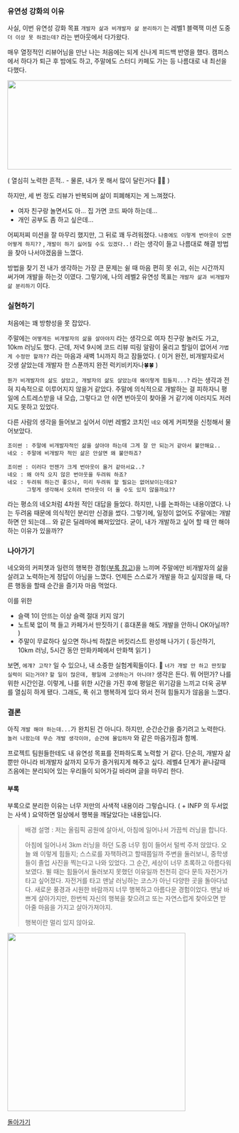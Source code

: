 ### 유연성 강화의 이유
사실, 이번 유연성 강화 목표 `개발자 삶과 비개발자 삶 분리하기` 는 
레벨1 블랙잭 미션 도중 `더 이상 못 하겠는데?` 라는 번아웃에서 다가왔다.

매우 열정적인 리뷰어님을 만난 나는 처음에는 되게 신나게 피드백 반영을 했다.
캠퍼스에서 하다가 퇴근 후 밤에도 하고, 주말에도 스터디 카페도 가는 등 나름대로 내 최선을 다했다.

<img src="https://i.imgur.com/ulsMgjl.png" width="700" height="200">

( 열심히 노력한 흔적.. - 물론, 내가 못 해서 많이 달린거다 🥲🥲 )

하지만, 세 번 정도 리뷰가 반복되며 삶이 피폐해지는 게 느껴졌다.
- 여자 친구랑 놀면서도 아... 집 가면 코드 짜야 하는데...
- 개인 공부도 좀 하고 싶은데...

어찌저찌 미션을 잘 마무리 했지만, 그 뒤로 꽤 두려워졌다.
`나중에도 이렇게 번아웃이 오면 어떻게 하지??` , `개발이 하기 싫어질 수도 있겠다..!` 라는 생각이 들고 나름대로 해결 방법을 찾아 나서야겠음을 느꼈다.

방법을 찾기 전 내가 생각하는 가장 큰 문제는 쉴 때 마음 편히 못 쉬고, 쉬는 시간까지 써가며 개발을 하는것 이였다.
그렇기에, 나의 레벨2 유연성 목표는 `개발자 삶과 비개발자 삶 분리하기` 이다. 
### 실현하기

처음에는 꽤 방향성을 못 잡았다.

주말에는 `어떻게든 비개발자의 삶을 살아야지` 라는 생각으로 여자 친구랑 놀러도 가고, 10km 러닝도 했다.
근데, 저녁 9시에 코드 리뷰 띠링 알람이 울리고 할일이 없어서 `가볍게 수정만 할까??` 라는 마음과 새벽 1시까지 하고 잠들었다.
( 이거 완전, 비개발자로서 갓생 살았는데 개발자 한 스푼까지 완전 럭키비키자나🍀🍀 )

`뭔가 비개발자의 삶도 살았고, 개발자의 삶도 살았는데 왜이렇게 힘들지...?` 라는 생각과 전혀 지속적으로 이루어지지 않을거 같았다.
주말에 의식적으로 개발하는 걸 피하자니 평일에 스트레스받을 내 모습, 그렇다고 안 쉬면 번아웃이 찾아올 거 같기에 이러지도 저러지도 못하고 있었다.

다른 사람의 생각을 들어보고 싶어서 이번 레벨2 코치인 `네오` 에게 커피챗을 신청해서 물어보았다.
```
조이썬 : 주말에 비개발자적인 삶을 살아야 하는데 그게 잘 안 되는거 같아서 불안해요..
네오 : 주말에 비개발자 적인 삶은 안살면 왜 불안하죠?

조이썬 : 이러다 언젠가 크게 번아웃이 올거 같아서요..?
네오 : 왜 아직 오지 않은 번아웃을 두려워 하죠?
네오 : 두려워 하는건 좋으나, 미리 두려워 할 필요는 없어보이는데요?
      그렇게 생각해서 오히려 번아웃이 더 올 수도 있지 않을까요??
```

라는 평소의 네오처럼 4차원 적인 대답을 들었다. 하지만, 나를 논파하는 내용이였다.
나는 두려움 때문에 의식적인 분리만 신경을 썼다. 그렇기에, 일정이 없어도 주말에는 개발하면 안 되는데... 와 같은 딜레마에 빠져있었다.
굳이, 내가 개발하고 싶어 할 때 안 해야 하는 이유가 있을까??
### 나아가기

네오와의 커피챗과 일련의 행복한 경험([부록 참고](#부록))을 느끼며 주말에만 비개발자의 삶을 살려고 노력하는게 정답이 아님을 느꼈다.
언제든 스스로가 개발을 하고 싶지않을 때, 다른 행동을 할때 순간을 즐기자 마음 먹었다.

이를 위한 
- 슬랙 1이 안뜨는 이상 슬랙 절대 키지 않기
- 노트북 없이 책 들고 카페가서 딴짓하기 ( 휴대폰을 해도 개발을 안하니 OK아닐까? )
- 주말이 무료하다 싶으면 하나씩 하찮은 버킷리스트 완성해 나가기
	( 등산하기, 10km 러닝, 5시간 동안 만화카페에서 만화책 읽기 )

보면, `에걔? 고작?` 일 수 있으나, 내 소중한 실험계획들이다. 😤
`너가 개발 안 하고 딴짓할 실력이 되는거야?` `할 일이 많은데, 평일에 고생하는거 아니야?` 생각은 든다. 뭐 어떤가? 나를 위한 시간인걸.
이렇게, 나를 위한 시간을 가진 후에 평일은 위기감을 느끼고 더욱 공부를 열심히 하게 됐다. 그래도, 푹 쉬고 행복하게 있다 와서 전혀 힘들지가 않음을 느꼈다.
### 결론

아직 `개발 해야 하는데...`가 완치된 건 아니다. 하지만, 순간순간을 즐기려고 노력한다.
`놀러 나왔는데 무슨 개발 생각이야, 순간에 몰입하자` 와 같은 마음가짐과 함께.

프로젝트 팀원들한테도 내 유연성 목표를 전파하도록 노력할 거 같다. 단순히, 개발자 삶 뿐만 아니라 비개발자 삶까지 모두가 즐거워지게 해주고 싶다. 레벨4 단계가 끝나갈때 즈음에는 분리되어 있는 우리들이 되어가길 바라며 글을 마무리 한다.
#### 부록 
부록으로 분리한 이유는 너무 저만의 사색적 내용이라 그렇습니다. ( + INFP 의 두서없는 사색 )
요약하면 일상에서 행복을 깨달았다는 내용입니다.

> 배경 설명 : 저는 올림픽 공원에 살아서, 아침에 일어나서 가끔씩 러닝을 합니다.
> 
> 
> 아침에 일어나서 3km 러닝을 하던 도중 너무 힘이 들어서 털썩 주저 앉았다.
> 오늘 왜 이렇게 힘들지; 스스로를 자책하려고 할때쯤일까
> 주변을 둘러보니, 중학생들이 졸업 사진을 찍는다고 나와 있었다.
> 그 순간, 세상이 너무 초록하고 아름다워 보였다. 뛸 때는 힘들어서 둘러보지 못했던 이유일까
> 천천히 걷다 문득 자전거가 타고 싶어졌다. 자전거를 타고 맨날 러닝하는 코스가 아닌 다양한 곳을 돌아다녔다.
> 새로운 풍경과 시원한 바람까지 너무 행복하고 아름다운 경험이었다.
> 맨날 바쁘게 살아가지만, 한번씩 자신의 행복을 찾으려고 또는 자연스럽게 찾아오면 받아줄 마음을 가지고 살아가져야지.
> 
> 행복이란 멀리 있지 않아요. 

<img src="https://i.imgur.com/miw32od.jpeg" width="400" height="400">

[돌아가기](#나아가기)
